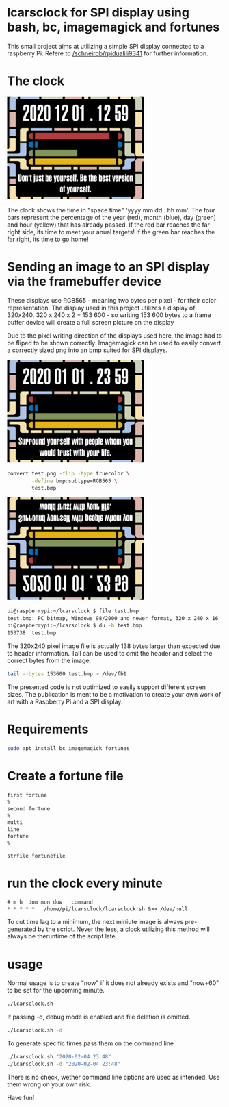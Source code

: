 # lcarsclock for SPI display using bash, bc, imagemagick and fortunes

This small project aims at utilizing a simple SPI display connected to a
raspberry Pi. Refere to
[/schneirob/rpidualili9341](https://github.com/schneirob/rpidualili9341 "How to connect two SPI displays with ili9341 chipset to one Raspberry Pi")
for further information.

# The clock

![clock example](img/202012011259.png)

The clock shows the time in "space time" 'yyyy mm dd . hh mm'. The four bars
represent the percentage of the year (red), month (blue), day (green) and hour
(yellow) that has already passed. If the red bar reaches the far right side,
its time to meet your anual targets! If the green bar reaches the far right,
its time to go home!


# Sending an image to an SPI display via the framebuffer device

These displays use RGB565 - meaning two bytes per pixel - for their color
representation. The display used in this project utilizes a display of 320x240.
320 x 240 x 2 = 153 600 - so writing 153 600 bytes to a frame buffer device
will create a full screen picture on the display

Due to the pixel writing direction of the displays used here, the image had to
be fliped to be shown correctly. Imagemagick can be used to easily convert a
correctly sized png into an bmp suited for SPI displays.

![png image](img/202001012359.png)

~~~bash
convert test.png -flip -type truecolor \
        -define bmp:subtype=RGB565 \
        test.bmp
~~~

![bmp image](img/202001012359.bmp)

~~~bash
pi@raspberrypi:~/lcarsclock $ file test.bmp 
test.bmp: PC bitmap, Windows 98/2000 and newer format, 320 x 240 x 16
pi@raspberrypi:~/lcarsclock $ du -b test.bmp 
153738	test.bmp
~~~

The 320x240 pixel image file is actually 138 bytes larger than expected due to
header information. Tail can be used to omit the header and select the correct
bytes from the image. 

~~~bash
tail --bytes 153600 test.bmp > /dev/fb1
~~~

The presented code is not optimized to easily support different screen sizes.
The publication is ment to be a motivation to create your own work of art with
a Raspberry Pi and a SPI display.

# Requirements

~~~bash
sudo apt install bc imagemagick fortunes
~~~

# Create a fortune file

~~~fortune
first fortune
%
second fortune
%
multi
line
fortune
%
~~~

~~~bash
strfile fortunefile
~~~

# run the clock every minute

~~~crontab
# m h  dom mon dow   command
* * * * *	/home/pi/lcarsclock/lcarsclock.sh &>> /dev/null
~~~

To cut time lag to a minimum, the next miniute image is always pre-generated by
the script. Never the less, a clock utilizing this method will always be
theruntime of the script late.

# usage

Normal usage is to create "now" if it does not already exists and "now+60" to
be set for the upcoming minute.

~~~bash
./lcarsclock.sh
~~~

If passing -d, debug mode is enabled and file deletion is omitted.

~~~bash
./lcarsclock.sh -d
~~~

To generate specific times pass them on the command line

~~~bash
./lcarsclock.sh "2020-02-04 23:48"
./lcarsclock.sh -d "2020-02-04 23:48"
~~~

There is no check, wether command line options are used as intended. Use them
wrong on your own risk.

Have fun!

